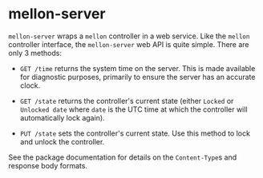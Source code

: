 # mellon-server

`mellon-server` wraps a `mellon` controller in a web service. Like the
`mellon` controller interface, the `mellon-server` web API is quite
simple. There are only 3 methods:

* `GET /time` returns the system time on the server. This is made
  available for diagnostic purposes, primarily to ensure the server
  has an accurate clock.

* `GET /state` returns the controller's current state (either `Locked`
  or `Unlocked date` where `date` is the UTC time at which the
  controller will automatically lock again).

* `PUT /state` sets the controller's current state. Use this method to
  lock and unlock the controller.

See the package documentation for details on the `Content-Type`s and
response body formats.
